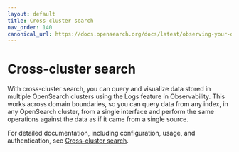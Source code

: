 ```yaml
---
layout: default
title: Cross-cluster search
nav_order: 140
canonical_url: https://docs.opensearch.org/docs/latest/observing-your-data/cross-cluster-replication/
---
```


# Cross-cluster search

With cross-cluster search, you can query and visualize data stored in multiple OpenSearch clusters using the Logs feature in Observability. This works across domain boundaries, so you can query data from any index, in any OpenSearch cluster, from a single interface and perform the same operations against the data as if it came from a single source.

For detailed documentation, including configuration, usage, and authentication, see [Cross-cluster search](https://github.com/opensearch-project/sql/blob/main/docs/user/ppl/admin/cross_cluster_search.rst).